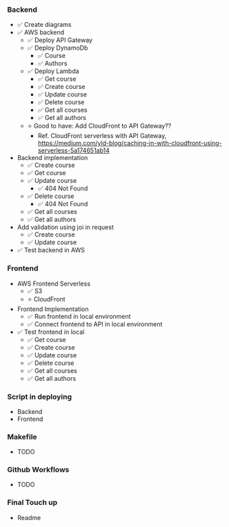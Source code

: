 ### Backend

- ✅ Create diagrams
- ✅ AWS backend
  - ✅ Deploy API Gateway
  - ✅ Deploy DynamoDb
    - ✅ Course
    - ✅ Authors
  - ✅ Deploy Lambda
    - ✅ Get course
    - ✅ Create course
    - ✅ Update course
    - ✅ Delete course
    - ✅ Get all courses
    - ✅ Get all authors
  - ⭐️ Good to have: Add CloudFront to API Gateway??
    - Ref. CloudFront serverless with API Gateway, https://medium.com/yld-blog/caching-in-with-cloudfront-using-serverless-5a174651ab14
- Backend implementation
  - ✅ Create course
  - ✅ Get course
  - ✅ Update course
    - ✅ 404 Not Found
  - ✅ Delete course
    - ✅ 404 Not Found
  - ✅ Get all courses
  - ✅ Get all authors
- Add validation using joi in request
  - ✅ Create course
  - ✅ Update course
- ✅ Test backend in AWS

### Frontend

- AWS Frontend Serverless
  - ✅ S3
  - ⭐️ CloudFront
- Frontend Implementation
  - ✅ Run frontend in local environment
  - ✅ Connect frontend to API in local environment
- ✅ Test frontend in local
  - ✅ Get course
  - ✅ Create course
  - ✅ Update course
  - ✅ Delete course
  - ✅ Get all courses
  - ✅ Get all authors

### Script in deploying

- Backend
- Frontend

### Makefile

- TODO

### Github Workflows

- TODO

### Final Touch up

- Readme
